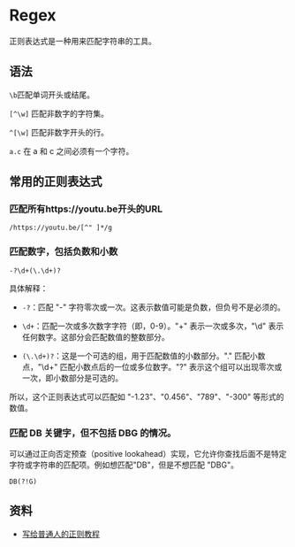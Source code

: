 # Regex

正则表达式是一种用来匹配字符串的工具。

## 语法

`\b`匹配单词开头或结尾。

`[^\w]` 匹配非数字的字符集。

`^[\w]` 匹配非数字开头的行。

`a.c` 在 a 和 c 之间必须有一个字符。

## 常用的正则表达式

### 匹配所有https://youtu.be开头的URL

```regex
/https://youtu.be/[^" ]*/g
```

### 匹配数字，包括负数和小数

```regex
-?\d+(\.\d+)?
```

具体解释：

- `-?`：匹配 "-" 字符零次或一次。这表示数值可能是负数，但负号不是必须的。

- `\d+`：匹配一次或多次数字字符（即，0-9）。"+" 表示一次或多次，"\d" 表示任何数字。这部分会匹配数值的整数部分。

- `(\.\d+)?`：这是一个可选的组，用于匹配数值的小数部分。"." 匹配小数点，"\d+" 匹配小数点后的一位或多位数字。"?" 表示这个组可以出现零次或一次，即小数部分是可选的。

所以，这个正则表达式可以匹配如 "-1.23"、"0.456"、"789"、"-300" 等形式的数值。

### 匹配 DB 关键字，但不包括 DBG 的情况。

可以通过正向否定预查（positive lookahead）实现，它允许你查找后面不是特定字符或字符串的匹配项。例如想匹配"DB"，但是不想匹配 "DBG"。

```regex
DB(?!G)
```

## 资料

- [写给普通人的正则教程](https://refrf.shreyasminocha.me/)
